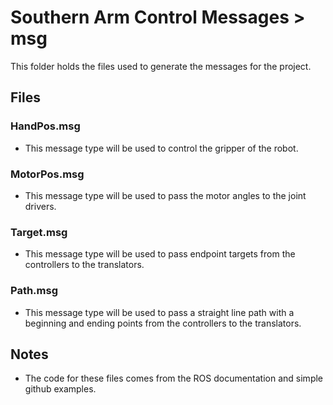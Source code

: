 # Southern Arm Control Messages > msg

This folder holds the files used to generate the messages for the project.

## Files
### HandPos.msg
* This message type will be used to control the gripper of the robot.

### MotorPos.msg
* This message type will be used to pass the motor angles to the joint drivers.

### Target.msg
* This message type will be used to pass endpoint targets from the controllers to the translators.

### Path.msg
* This message type will be used to pass a straight line path with a beginning and ending points from the controllers to the translators.

## Notes
* The code for these files comes from the ROS documentation and simple github examples.
